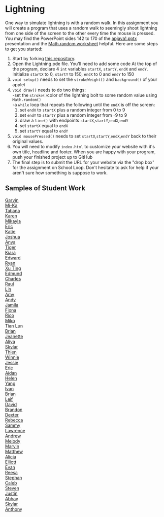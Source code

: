 Lightning
=========

One way to simulate lightning is with a random walk. In this assignment you will create a program that uses a random walk to seemingly shoot lightning from one side of the screen to the other every time the mouse is pressed. You may find the PowerPoint sides 142 to 170 of the [apjava1.pptx](https://drive.google.com/open?id=0Bz2ZkT6qWPYTVkF4Q19aZ3dfdk0) presentation and the [Math.random worksheet](https://drive.google.com/file/d/0Bz2ZkT6qWPYTSU84X3FSOGYwdFU/view?usp=sharing) helpful.  Here are some steps to get you started:

1. Start by forking [this repository](https://github.com/APCSLowell/Lightning). 
2. Open the Lightning.pde file. You'll need to add some code
At the top of the program, declare 4 `int` variables `startX`, `startY`, `endX` and `endY`. Initialize `startX` to 0, `startY` to 150, `endX` to 0 and `endY` to 150
3. `void setup()` needs to set the `strokeWeight()` and `background()` of your applet
4. `void draw()` needs to do two things:  
  -set the `stroke()`color of the lightning bolt to some random value using `Math.random()`   
  -a `while` loop that repeats the following until the `endX` is off the screen:    
    1. set `endX` to `startX` plus a random integer from 0 to 9  
    2. set `endY` to `startY` plus a random integer from -9 to 9  
    3. draw a `line()` with endpoints `startX`,`startY`,`endX`,`endY`    
    4. set `startX` equal to `endX` 
    5. set `startY` equal to `endY`
5. `void mousePressed()` needs to set `startX`,`startY`,`endX`,`endY` back to their original values.  
5. You will need to modify `index.html` to customize your website with it's own title, headline and footer. When you are happy with your program, push your finished project up to GitHub
6. The final step is to submit the URL for your website via the "drop box" for the assignment on School Loop. Don't hesitate to ask for help if your aren't sure how something is suppose to work.

Samples of Student Work
-----------------------
[Garvin](https://garvingit.github.io/Lightning/)   
[Mi-Ka](https://kachow4.github.io/Lightning/)   
[Tatiana](https://sonotatiana.github.io/Lightning/)   
[Karen](https://sonotatiana.github.io/Lightning/)   
[Mikayla](https://manham.github.io/Lightning/)   
[Eric](https://ericyu15.github.io/Lightning/)   
[Katie](https://kachow4.github.io/Lightning/)   
[Joshua](https://joshualchan.github.io/Lightning/)   
[Anya](http://anyacakes.github.io/Lightning/)  
[Tiger](http://tigerrlao.github.io/Lightning/)  
[Kiara](http://kiaragil.github.io/Lightning/)  
[Edward](http://edyuen.github.io/Lightning/)  
[Ryan](http://ryanjacko.github.io/Lightning/)  
[Xu Ting](http://xiutingyu.github.io/Lightning/)  
[Edmund](http://firework999363.github.io/Lightning/)  
[Charles](http://chadvincula.github.io/Lightning/)  
[Raul](http://raulrosen.github.io/Lightning/)  
[Lin](http://lin00.github.io/Lightning/)  
[Amy](http://amhe3.github.io/Lightning/)  
[Andy](http://amhe3.github.io/Lightning/)  
[Jamila](http://jamillas.github.io/Lightning/)  
[Fiona](http://wongfiona.github.io/Lightning/)  
[Rico](http://spidergoose.github.io/Lightning/)  
[Miko](http://mikolajkrajewski.github.io/Lightning/)  
[Tian Lun](http://tianlunlee.github.io/Lightning/)  
[Brian](http://btx123.github.io/Lightning/)  
[Jeanette](http://roquefortt.github.io/Lightning/)  
[Aliya](http://aliyachambless.github.io/Lightning/)  
[Skylar](http://skymefly.github.io/Lightning/)  
[Thien](http://thtran1.github.io/Lightning/)  
[Winnie](http://winnie3269.github.io/Lightning/)  
[Jessie](http://jessew927.github.io/Lightning/)  
[Eric](http://eryup.github.io/Lightning/)  
[Aidan](http://hakyojin.github.io/Lightning/)  
[Helen](http://hezhang2.github.io/Lightning/)  
[Yang](http://giangd.github.io/Lightning/)  
[Ivan](http://greypoupon.github.io/Lightning/)  
[Brian](http://brianlam37.github.io/Lightning/)  
[Leif](http://leifmorgan.github.io/Lightning/)  
[David](http://unuse45.github.io/Lightning/)  
[Brandon](http://brfong1.github.io/Lightning/)  
[Dexter](http://chickenofdooom.github.io/Lightning/)  
[Rebecca](http://rebeckur.github.io/Lightning/)  
[Sammy](http://sammyrms1.github.io/Lightning/)  
[Lawrence](http://shakaking.github.io/Lightning/)  
[Andrew](http://frostytimp.github.io/Lightning/)  
[Melody](http://itsmelodious.github.io/Lightning/)  
[Marvin](http://mluong888.github.io/Lightning/)  
[Matthew](http://yeahmatts.github.io/Lightning/)  
[Alicia](http://aliciazz.github.io/Lightning/)  
[Elliott](http://elliottdebruin.github.io/Lightning/)  
[Evan](http://evhuang.github.io/Lightning/)  
[Reesa](http://aljini.github.io/Lightning/)  
[Stephan](http://stephan-xie-01.github.io/Lightning/)  
[Caleb](http://caleblowellapcs.github.io/Lightning/)  
[Steven](http://crzysteven.github.io/Lightning/)  
[Justin](http://theotherjustin.github.io/Lightning/)  
[Abhay](http://negiabhay98.github.io/Lightning/)  
[Skylar](http://sky121.github.io/Lightning/)  
[Anthony](http://themonkeytoucher.github.io/Lightning/)  

